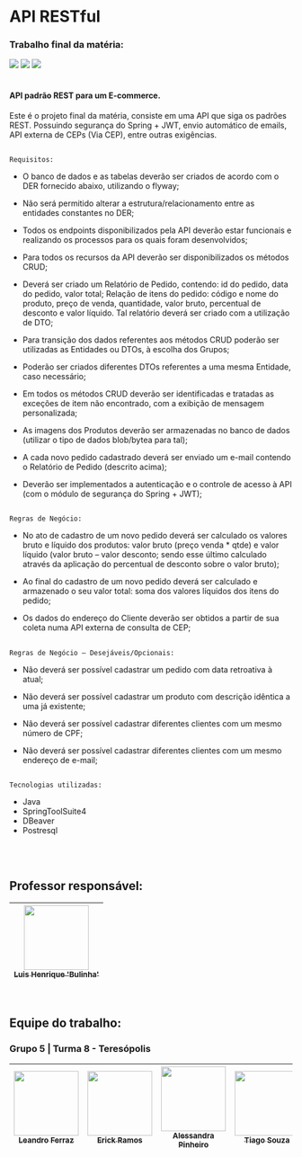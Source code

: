 # API RESTful
### Trabalho final da matéria:
<img src="https://img.shields.io/badge/Versão-1.0.0-darkred"/> <img src="https://img.shields.io/badge/Data%20de%20lançamento:-25_de_Outubro-informational">
<img src="https://img.shields.io/badge/Última_Modificação:-25_de_Outubro-darkgreen"/>
<br><br>

<h4>API padrão REST para um E-commerce.</h4>

<p>Este é o projeto final da matéria, consiste em uma API que siga os padrões REST. Possuindo segurança do Spring + JWT, envio automático de emails, API externa de CEPs (Via CEP), entre outras exigências.</p>


##

`Requisitos:`

- O banco de dados e as tabelas deverão ser criados de acordo com o DER fornecido
abaixo, utilizando o flyway;

- Não será permitido alterar a estrutura/relacionamento entre as entidades constantes
no DER;

- Todos os endpoints disponibilizados pela API deverão estar funcionais e realizando
os processos para os quais foram desenvolvidos;

- Para todos os recursos da API deverão ser disponibilizados os métodos CRUD;

- Deverá ser criado um Relatório de Pedido, contendo: id do pedido, data do pedido,
valor total; Relação de itens do pedido: código e nome do produto, preço de venda,
quantidade, valor bruto, percentual de desconto e valor líquido. Tal relatório deverá
ser criado com a utilização de DTO;

- Para transição dos dados referentes aos métodos CRUD poderão ser utilizadas as
Entidades ou DTOs, à escolha dos Grupos;

- Poderão ser criados diferentes DTOs referentes a uma mesma Entidade, caso
necessário;

- Em todos os métodos CRUD deverão ser identificadas e tratadas as exceções de
item não encontrado, com a exibição de mensagem personalizada;

- As imagens dos Produtos deverão ser armazenadas no banco de dados (utilizar o
tipo de dados blob/bytea para tal);

- A cada novo pedido cadastrado deverá ser enviado um e-mail contendo o Relatório
de Pedido (descrito acima);

- Deverão ser implementados a autenticação e o controle de acesso à API (com o
módulo de segurança do Spring + JWT);

##

`Regras de Negócio:`

- No ato de cadastro de um novo pedido deverá ser calculado os valores bruto e
líquido dos produtos: valor bruto (preço venda * qtde) e valor líquido (valor bruto –
valor desconto; sendo esse último calculado através da aplicação do percentual de
desconto sobre o valor bruto);

- Ao final do cadastro de um novo pedido deverá ser calculado e armazenado o seu
valor total: soma dos valores líquidos dos itens do pedido;

- Os dados do endereço do Cliente deverão ser obtidos a partir de sua coleta numa
API externa de consulta de CEP;

##

`Regras de Negócio – Desejáveis/Opcionais:`

- Não deverá ser possível cadastrar um pedido com data retroativa à atual;

- Não deverá ser possível cadastrar um produto com descrição idêntica a uma já
existente;

- Não deverá ser possível cadastrar diferentes clientes com um mesmo número de
CPF;

- Não deverá ser possível cadastrar diferentes clientes com um mesmo endereço de
e-mail;

##

`Tecnologias utilizadas:`<br>
- Java
- SpringToolSuite4
- DBeaver
- Postresql

<br><br>

## Professor responsável:
| [<img src="https://avatars.githubusercontent.com/u/6456100?v=4" width=115><br><sub>Luis Henrique 'Bulinha'</sub>](https://github.com/bulinha) |
 | :---: |

 
<br>

## Equipe do trabalho:
### Grupo 5 | Turma 8 - Teresópolis

| [<img src="https://avatars.githubusercontent.com/u/85909017?v=4" width=115><br><sub>Leandro Ferraz</sub>](https://github.com/FerrazLeandro) |  [<img src="https://avatars.githubusercontent.com/u/102622495?v=4" width=115><br><sub>Erick Ramos</sub>](https://github.com/ErickNotFound) |  [<img src="https://avatars.githubusercontent.com/u/96076314?v=4" width=115><br><sub>Alessandra Pinheiro</sub>](https://github.com/Ale-ssandra) |  [<img src="https://avatars.githubusercontent.com/u/110869576?v=4" width=115><br><sub>Tiago Souza</sub>](https://github.com/TiagoSouzacf) |  [<img src="https://avatars.githubusercontent.com/u/110734237?v=4" width=115><br><sub>Fábio Gurgel</sub>](https://github.com/Fabio-Gurgel) | 
| :---: | :---: | :---: | :---: | :---: |
